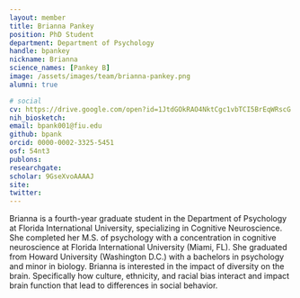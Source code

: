 ```yaml
---
layout: member
title: Brianna Pankey
position: PhD Student
department: Department of Psychology
handle: bpankey
nickname: Brianna
science_names: [Pankey B]
image: /assets/images/team/brianna-pankey.png
alumni: true

# social
cv: https://drive.google.com/open?id=1JtdGOkRAO4NktCgc1vbTCI5BrEqWRscG
nih_biosketch:
email: bpank001@fiu.edu
github: bpank
orcid: 0000-0002-3325-5451
osf: 54nt3
publons:
researchgate:
scholar: 9GseXvoAAAAJ
site:
twitter:
---
```


Brianna is a fourth-year graduate student in the Department of Psychology at Florida International University, specializing in Cognitive Neuroscience.  She completed her M.S. of psychology with a concentration in cognitive neuroscience at Florida International University (Miami, FL).  She graduated from Howard University (Washington D.C.) with a bachelors in psychology and minor in biology. Brianna is interested in the impact of diversity on the brain.  Specifically how culture, ethnicity, and racial bias interact and impact brain function that lead to differences in social behavior.
